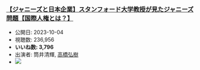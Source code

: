 ### [【ジャニーズと日本企業】スタンフォード大学教授が見たジャニーズ問題【国際人権とは？】](https://www.youtube.com/watch?v=8Kjuc0NA1f8)
-   公開日: 2023-10-04
-   視聴数: 236,956
-   **いいね数: 3,796**
-   出演者: 筒井清輝, [高橋弘樹](/rehacq_fan/people/高橋弘樹 "wikilink")
- [![](https://img.youtube.com/vi/8Kjuc0NA1f8/hqdefault.jpg)](https://www.youtube.com/watch?v=8Kjuc0NA1f8)
